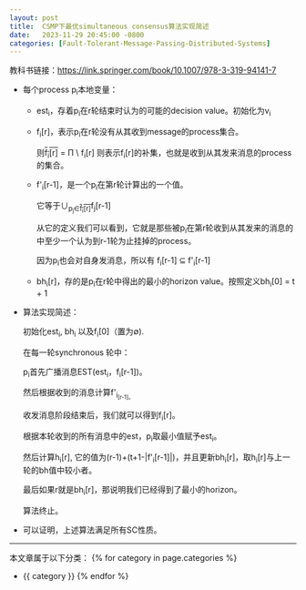 ```yaml
---
layout: post
title:  CSMP下最优simultaneous consensus算法实现简述
date:   2023-11-29 20:45:00 -0800
categories: [Fault-Tolerant-Message-Passing-Distributed-Systems]
---
```


教科书链接：<https://link.springer.com/book/10.1007/978-3-319-94141-7>


- 每个process p<sub>i</sub>本地变量：

    - est<sub>i</sub>，存着p<sub>i</sub>在r轮结束时认为的可能的decision value。初始化为v<sub>i</sub>

    - f<sub>i</sub>[r]，表示p<sub>i</sub>在r轮没有从其收到message的process集合。

        则<text style="text-decoration:overline">f<sub>i</sub>[r]</text> = &Pi; \ f<sub>i</sub>[r] 则表示f<sub>i</sub>[r]的补集，也就是收到从其发来消息的process的集合。

    - f'<sub>i</sub>[r-1]，是一个p<sub>i</sub>在第r轮计算出的一个值。

        它等于&cup;<sub>p<sub>j</sub>&isin;<text style="text-decoration:overline">f<sub>i</sub>[r]</text></sub>f<sub>j</sub>[r-1]

        从它的定义我们可以看到，它就是那些被p<sub>i</sub>在第r轮收到从其发来的消息的中至少一个认为到r-1轮为止挂掉的process。

        因为p<sub>i</sub>也会对自身发消息，所以有 f<sub>i</sub>[r-1] &sube; f'<sub>i</sub>[r-1]

    - bh<sub>i</sub>[r]，存的是p<sub>i</sub>在r轮中得出的最小的horizon value。按照定义bh<sub>i</sub>[0] = t + 1


- 算法实现简述：

    初始化est<sub>i</sub>, bh<sub>i</sub> 以及f<sub>i</sub>[0]（置为&empty;).

    在每一轮synchronous 轮中：

    p<sub>i</sub>首先广播消息EST(est<sub>i</sub>，f<sub>i</sub>[r-1])。

    然后根据收到的消息计算f'<sub>i<sub>[r-1]。

    收发消息阶段结束后，我们就可以得到f<sub>i</sub>[r]。

    根据本轮收到的所有消息中的est，p<sub>i</sub>取最小值赋予est<sub>i</sub>。

    然后计算h<sub>i</sub>[r], 它的值为(r-1)+(t+1-\|f'<sub>i</sub>[r-1]\|)，并且更新bh<sub>i</sub>[r]，取h<sub>i</sub>[r]与上一轮的bh值中较小者。

    最后如果r就是bh<sub>i</sub>[r]，那说明我们已经得到了最小的horizon。

    算法终止。

- 可以证明，上述算法满足所有SC性质。





---
本文章属于以下分类：
{% for category in page.categories %}
- {{ category }}
{% endfor %}